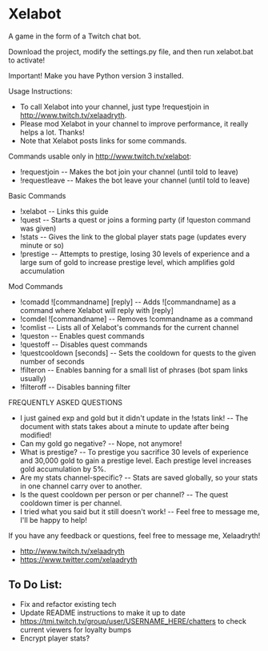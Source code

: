 # Xelabot
A game in the form of a Twitch chat bot.

Download the project, modify the settings.py file, and then run xelabot.bat to activate!

Important! Make you have Python version 3 installed.

Usage Instructions:
- To call Xelabot into your channel, just type !requestjoin in http://www.twitch.tv/xelaadryth.
- Please mod Xelabot in your channel to improve performance, it really helps a lot. Thanks!
- Note that Xelabot posts links for some commands.


Commands usable only in http://www.twitch.tv/xelabot:
- !requestjoin
-- Makes the bot join your channel (until told to leave)
- !requestleave
-- Makes the bot leave your channel (until told to leave)


Basic Commands
- !xelabot
-- Links this guide
- !quest
-- Starts a quest or joins a forming party (if !queston command was given)
- !stats
-- Gives the link to the global player stats page (updates every minute or so)
- !prestige
-- Attempts to prestige, losing 30 levels of experience and a large sum of gold to increase prestige level, which amplifies gold accumulation


Mod Commands
- !comadd ![commandname] [reply]
-- Adds ![commandname] as a command where Xelabot will reply with [reply]
- !comdel ![commandname]
-- Removes !commandname as a command
- !comlist
-- Lists all of Xelabot's commands for the current channel
- !queston
-- Enables quest commands
- !questoff
-- Disables quest commands
- !questcooldown [seconds]
-- Sets the cooldown for quests to the given number of seconds
- !filteron
-- Enables banning for a small list of phrases (bot spam links usually)
- !filteroff
-- Disables banning filter


FREQUENTLY ASKED QUESTIONS
- I just gained exp and gold but it didn't update in the !stats link!
-- The document with stats takes about a minute to update after being modified!
- Can my gold go negative?
-- Nope, not anymore!
- What is prestige?
-- To prestige you sacrifice 30 levels of experience and 30,000 gold to gain a prestige level. Each prestige level increases gold accumulation by 5%.
- Are my stats channel-specific?
-- Stats are saved globally, so your stats in one channel carry over to another.
- Is the quest cooldown per person or per channel?
-- The quest cooldown timer is per channel.
- I tried what you said but it still doesn't work!
-- Feel free to message me, I'll be happy to help!


If you have any feedback or questions, feel free to message me, Xelaadryth!
- http://www.twitch.tv/xelaadryth
- https://www.twitter.com/xelaadryth

## To Do List:
- Fix and refactor existing tech
- Update README instructions to make it up to date
- https://tmi.twitch.tv/group/user/USERNAME_HERE/chatters to check current viewers for loyalty bumps
- Encrypt player stats?
